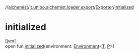 //[alchemist](../../../index.md)/[it.unibo.alchemist.loader.export](../index.md)/[Exporter](index.md)/[initialized](initialized.md)

# initialized

[jvm]\
open fun [initialized](initialized.md)(environment: [Environment](../../it.unibo.alchemist.model.interfaces/-environment/index.md)<[T](../../it.unibo.alchemist.loader/-loader/get-default.md), [P](../../it.unibo.alchemist.loader.shapes/-rectangle/index.md)>)
